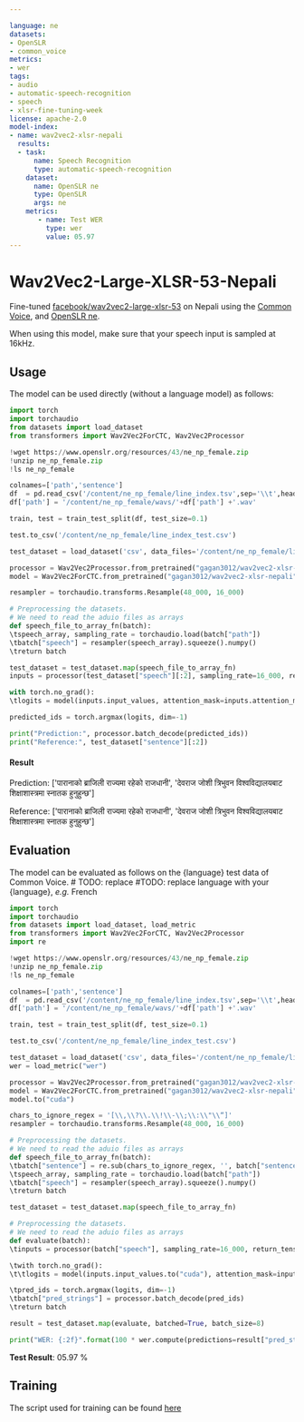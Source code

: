 ```yaml
---

language: ne
datasets:
- OpenSLR
- common_voice
metrics:
- wer
tags:
- audio
- automatic-speech-recognition
- speech
- xlsr-fine-tuning-week
license: apache-2.0
model-index:
- name: wav2vec2-xlsr-nepali 
  results:
  - task: 
      name: Speech Recognition
      type: automatic-speech-recognition
    dataset:
      name: OpenSLR ne 
      type: OpenSLR
      args: ne
    metrics:
       - name: Test WER
         type: wer
         value: 05.97
---
```


# Wav2Vec2-Large-XLSR-53-Nepali 

Fine-tuned [facebook/wav2vec2-large-xlsr-53](https://huggingface.co/facebook/wav2vec2-large-xlsr-53) on Nepali using the [Common Voice](https://huggingface.co/datasets/common_voice), and [OpenSLR ne](http://www.openslr.org/43/). 

When using this model, make sure that your speech input is sampled at 16kHz.

## Usage

The model can be used directly (without a language model) as follows:

```python
import torch
import torchaudio
from datasets import load_dataset
from transformers import Wav2Vec2ForCTC, Wav2Vec2Processor

!wget https://www.openslr.org/resources/43/ne_np_female.zip
!unzip ne_np_female.zip
!ls ne_np_female

colnames=['path','sentence'] 
df  = pd.read_csv('/content/ne_np_female/line_index.tsv',sep='\\t',header=None,names = colnames)
df['path'] = '/content/ne_np_female/wavs/'+df['path'] +'.wav'

train, test = train_test_split(df, test_size=0.1)

test.to_csv('/content/ne_np_female/line_index_test.csv')

test_dataset = load_dataset('csv', data_files='/content/ne_np_female/line_index_test.csv',split = 'train')

processor = Wav2Vec2Processor.from_pretrained("gagan3012/wav2vec2-xlsr-nepali")
model = Wav2Vec2ForCTC.from_pretrained("gagan3012/wav2vec2-xlsr-nepali") 

resampler = torchaudio.transforms.Resample(48_000, 16_000)

# Preprocessing the datasets.
# We need to read the aduio files as arrays
def speech_file_to_array_fn(batch):
\tspeech_array, sampling_rate = torchaudio.load(batch["path"])
\tbatch["speech"] = resampler(speech_array).squeeze().numpy()
\treturn batch

test_dataset = test_dataset.map(speech_file_to_array_fn)
inputs = processor(test_dataset["speech"][:2], sampling_rate=16_000, return_tensors="pt", padding=True)

with torch.no_grad():
\tlogits = model(inputs.input_values, attention_mask=inputs.attention_mask).logits

predicted_ids = torch.argmax(logits, dim=-1)

print("Prediction:", processor.batch_decode(predicted_ids))
print("Reference:", test_dataset["sentence"][:2])

```
#### Result 

Prediction: ['पारानाको ब्राजिली राज्यमा रहेको राजधानी', 'देवराज जोशी त्रिभुवन विश्वविद्यालयबाट शिक्षाशास्त्रमा स्नातक हुनुहुन्छ']

Reference: ['पारानाको ब्राजिली राज्यमा रहेको राजधानी', 'देवराज जोशी त्रिभुवन विश्वविद्यालयबाट शिक्षाशास्त्रमा स्नातक हुनुहुन्छ']

## Evaluation

The model can be evaluated as follows on the {language} test data of Common Voice.  # TODO: replace #TODO: replace language with your {language}, *e.g.* French


```python
import torch
import torchaudio
from datasets import load_dataset, load_metric
from transformers import Wav2Vec2ForCTC, Wav2Vec2Processor
import re

!wget https://www.openslr.org/resources/43/ne_np_female.zip
!unzip ne_np_female.zip
!ls ne_np_female

colnames=['path','sentence'] 
df  = pd.read_csv('/content/ne_np_female/line_index.tsv',sep='\\t',header=None,names = colnames)
df['path'] = '/content/ne_np_female/wavs/'+df['path'] +'.wav'

train, test = train_test_split(df, test_size=0.1)

test.to_csv('/content/ne_np_female/line_index_test.csv')

test_dataset = load_dataset('csv', data_files='/content/ne_np_female/line_index_test.csv',split = 'train')
wer = load_metric("wer")

processor = Wav2Vec2Processor.from_pretrained("gagan3012/wav2vec2-xlsr-nepali")
model = Wav2Vec2ForCTC.from_pretrained("gagan3012/wav2vec2-xlsr-nepali") 
model.to("cuda")

chars_to_ignore_regex = '[\\,\\?\\.\\!\\-\\;\\:\\"\\“]'  
resampler = torchaudio.transforms.Resample(48_000, 16_000)

# Preprocessing the datasets.
# We need to read the aduio files as arrays
def speech_file_to_array_fn(batch):
\tbatch["sentence"] = re.sub(chars_to_ignore_regex, '', batch["sentence"]).lower()
\tspeech_array, sampling_rate = torchaudio.load(batch["path"])
\tbatch["speech"] = resampler(speech_array).squeeze().numpy()
\treturn batch

test_dataset = test_dataset.map(speech_file_to_array_fn)

# Preprocessing the datasets.
# We need to read the aduio files as arrays
def evaluate(batch):
\tinputs = processor(batch["speech"], sampling_rate=16_000, return_tensors="pt", padding=True)

\twith torch.no_grad():
\t\tlogits = model(inputs.input_values.to("cuda"), attention_mask=inputs.attention_mask.to("cuda")).logits

\tpred_ids = torch.argmax(logits, dim=-1)
\tbatch["pred_strings"] = processor.batch_decode(pred_ids)
\treturn batch

result = test_dataset.map(evaluate, batched=True, batch_size=8)

print("WER: {:2f}".format(100 * wer.compute(predictions=result["pred_strings"], references=result["sentence"])))

```

**Test Result**: 05.97 %  

## Training

The script used for training can be found [here](https://colab.research.google.com/drive/1AHnYWXb5cwfMEa2o4O3TSdasAR3iVBFP?usp=sharing) 
